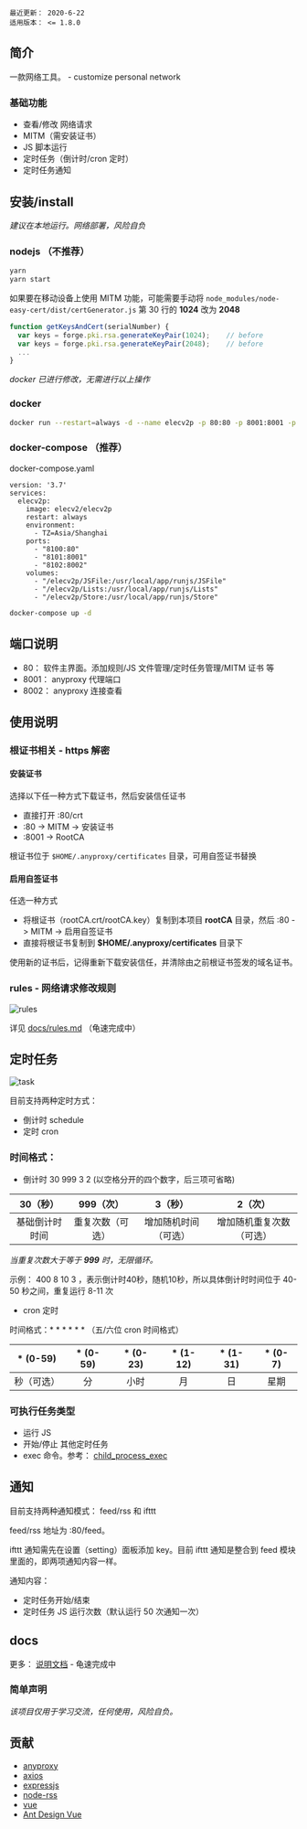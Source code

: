 ```
最近更新： 2020-6-22
适用版本： <= 1.8.0
```
## 简介

一款网络工具。 - customize personal network

### 基础功能

- 查看/修改 网络请求
- MITM（需安装证书）
- JS 脚本运行
- 定时任务（倒计时/cron 定时）
- 定时任务通知

## 安装/install

*建议在本地运行。网络部署，风险自负*

### nodejs （不推荐）

``` sh
yarn
yarn start
```

如果要在移动设备上使用 MITM 功能，可能需要手动将 `node_modules/node-easy-cert/dist/certGenerator.js` 第 30 行的 **1024** 改为 **2048**

``` js
function getKeysAndCert(serialNumber) {
  var keys = forge.pki.rsa.generateKeyPair(1024);    // before
  var keys = forge.pki.rsa.generateKeyPair(2048);    // before
  ...
}
```

*docker 已进行修改，无需进行以上操作*

### docker

``` sh
docker run --restart=always -d --name elecv2p -p 80:80 -p 8001:8001 -p 8002:8002 elecv2/elecv2p
```

### docker-compose （推荐）

docker-compose.yaml
```
version: '3.7'
services:
  elecv2p:
    image: elecv2/elecv2p
    restart: always
    environment:
      - TZ=Asia/Shanghai
    ports:
      - "8100:80"
      - "8101:8001"
      - "8102:8002"
    volumes:
      - "/elecv2p/JSFile:/usr/local/app/runjs/JSFile"
      - "/elecv2p/Lists:/usr/local/app/runjs/Lists"
      - "/elecv2p/Store:/usr/local/app/runjs/Store"
```

``` sh
docker-compose up -d
```

## 端口说明

- 80：    软件主界面。添加规则/JS 文件管理/定时任务管理/MITM 证书 等
- 8001：  anyproxy 代理端口
- 8002：  anyproxy 连接查看

## 使用说明

### 根证书相关 - https 解密

#### 安装证书

选择以下任一种方式下载证书，然后安装信任证书

- 直接打开 :80/crt
- :80 -> MITM -> 安装证书
- :8001 -> RootCA

根证书位于 `$HOME/.anyproxy/certificates` 目录，可用自签证书替换

#### 启用自签证书

任选一种方式

- 将根证书（rootCA.crt/rootCA.key）复制到本项目 **rootCA** 目录，然后 :80 -> MITM -> 启用自签证书
- 直接将根证书复制到 **$HOME/.anyproxy/certificates** 目录下

使用新的证书后，记得重新下载安装信任，并清除由之前根证书签发的域名证书。

### rules - 网络请求修改规则

![rules](https://raw.githubusercontent.com/elecV2/elecV2P-dei/master/docs/res/rules.png)

详见 [docs/rules.md](https://github.com/elecV2/elecV2P-dei/tree/master/docs/03-rules.md) （龟速完成中）

## 定时任务

![task](https://raw.githubusercontent.com/elecV2/elecV2P-dei/master/docs/res/task.png)

目前支持两种定时方式：
- 倒计时 schedule
- 定时 cron

### 时间格式：

- 倒计时 30 999 3 2  (以空格分开的四个数字，后三项可省略)

|    30（秒）    |     999（次）   |      3（秒）         |       2（次）       
:--------------: | :-------------: | :------------------: | :------------------:
| 基础倒计时时间 | 重复次数（可选）| 增加随机时间（可选） | 增加随机重复次数（可选）  


*当重复次数大于等于 **999** 时，无限循环。*

示例： 400 8 10 3 ，表示倒计时40秒，随机10秒，所以具体倒计时时间位于 40-50 秒之间，重复运行 8-11 次

- cron 定时 

时间格式：* * * * * * （五/六位 cron 时间格式）


| * (0-59)   |  * (0-59)  |  * (0-23)  |  * (1-12)  |  * (1-31)  |  * (0-7)      
:----------: | :--------: | :--------: | :--------: | :--------: | :---------:
| 秒（可选） |    分      |    小时    |      月    |     日     |    星期


### 可执行任务类型

- 运行 JS
- 开始/停止 其他定时任务
- exec 命令。参考： [child_process_exec](https://nodejs.org/api/child_process.html#child_process_child_process_exec_command_options_callback)

## 通知

目前支持两种通知模式： feed/rss 和 ifttt

feed/rss 地址为 :80/feed。

ifttt 通知需先在设置（setting）面板添加 key。目前 ifttt 通知是整合到 feed 模块里面的，即两项通知内容一样。

通知内容：

- 定时任务开始/结束
- 定时任务 JS 运行次数（默认运行 50 次通知一次）

## docs

更多： [说明文档](https://github.com/elecV2/elecV2P-dei) - 龟速完成中

### 简单声明

*该项目仅用于学习交流，任何使用，风险自负。*

## 贡献

- [anyproxy](https://github.com/alibaba/anyproxy)
- [axios](https://github.com/axios/axios)
- [expressjs](https://expressjs.com)
- [node-rss](https://github.com/dylang/node-rss)
- [vue](http://vuejs.org/)
- [Ant Design Vue](https://www.antdv.com)